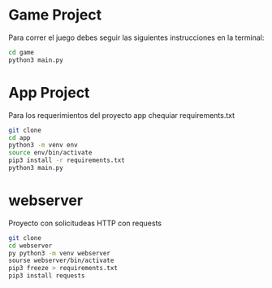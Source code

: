 # Game Project
Para correr el juego debes seguir las siguientes instrucciones en la terminal:
```sh
cd game
python3 main.py
```

# App Project
Para los requerimientos del proyecto app chequiar requirements.txt

```sh
git clone
cd app
python3 -m venv env
source env/bin/activate
pip3 install -r requirements.txt
python3 main.py

```

# webserver
Proyecto con solicitudeas HTTP con requests
```sh
git clone
cd webserver
py python3 -m venv webserver
sourse webserver/bin/activate
pip3 freeze > requirements.txt
pip3 install requests
```

